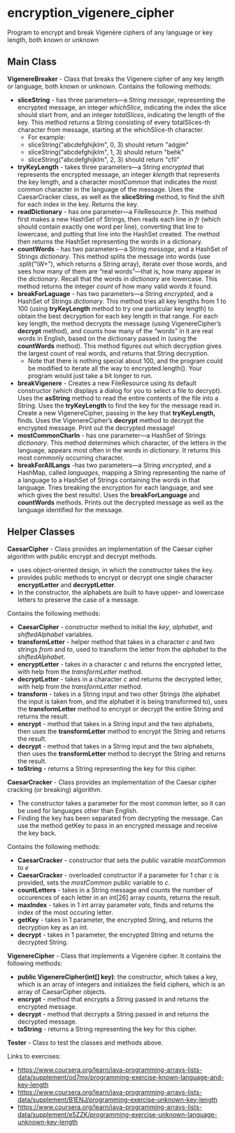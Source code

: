 # encryption_vigenere_cipher
Program to encrypt and break Vigenère ciphers of any language or key length, both known or unknown

## Main Class

<b>VigenereBreaker</b> - Class that breaks the Vigenere cipher of any key length or language, both known or unknown. Contains the following methods:
* <b>sliceString</b> - has three parameters—a String *message*, representing the encrypted message, an integer *whichSlice*, indicating the index the slice should start from, and an integer *totalSlices*, indicating the length of the key. This method returns a String consisting of every totalSlices-th character from message, starting at the whichSlice-th character.
  * For example:
  * sliceString("abcdefghijklm", 0, 3) should return "adgjm"
  * sliceString("abcdefghijklm", 1, 3) should return "behk"
  * sliceString("abcdefghijklm", 2, 3) should return "cfil"
* <b>tryKeyLength</b> - takes three parameters—a String *encrypted* that represents the encrypted message, an integer *klength* that represents the key length, and a character *mostCommon* that indicates the most common character in the language of the message. Uses the CaesarCracker class, as well as the <b>sliceString</b> method, to find the shift for each index in the key. Returns the key.
* <b>readDictionary</b> - has one parameter—a FileResource *fr*. This method first makes a new HashSet of Strings, then reads each line in *fr* (which should contain exactly one word per line), converting that line to lowercase, and putting that line into the HashSet created. The method then returns the HashSet representing the words in a dictionary. 
* <b>countWords</b> - has two parameters—a String *message*, and a HashSet of Strings *dictionary*. This method splits the message into words (use .split(“\\W+”), which returns a String array), iterate over those words, and sees how many of them are “real words”—that is, how many appear in the *dictionary*. Recall that the words in *dictionary* are lowercase. This method returns the integer *count* of how many valid words it found.
* <b>breakForLaguage</b> - has two parameters—a String *encrypted*, and a HashSet of Strings *dictionary*. This method tries all key lengths from 1 to 100 (using <b>tryKeyLength</b> method to try one particular key length) to obtain the best decryption for each key length in that range. For each key length, the method decrypts the message (using VigenereCipher’s <b>decrypt</b> method), and counts how many of the “words” in it are real words in English, based on the dictionary passed in (using the <b>countWords</b> method). This method figures out which decryption gives the largest count of real words, and returns that String decryption. 
  * Note that there is nothing special about 100, and the program could be modified to iterate all the way to encrypted.length(). Your program would just take a bit longer to run.
* <b>breakVigenere</b> - Creates a new FileResource using its default constructor (which displays a dialog for you to select a file to decrypt). Uses the <b>asString</b> method to read the entire contents of the file into a String. Uses the <b>tryKeyLength</b> to find the key for the message read in. Create a new VigenereCipher, passing in the key that <b>tryKeyLength,</b> finds. Uses the VigenereCipher’s <b>decrypt</b> method to decrypt the encrypted message. Print out the decrypted message!
* <b>mostCommonCharIn</b> - has one parameter—a HashSet of Strings *dictionary*. This method determines which character, of the letters in the language, appears most often in the words in *dictionary*. It returns this most commonly occurring character.
* <b>breakForAllLangs</b> -has two parameters—a String *encrypted*, and a HashMap, called *languages*, mapping a String representing the name of a language to a HashSet of Strings containing the words in that language. Tries breaking the encryption for each language, and see which gives the best results!. Uses the <b>breakForLanguage</b> and <b>countWords</b> methods. Prints out the decrypted message as well as the language identified for the message.

## Helper Classes

<b>CaesarCipher</b> - Class provides an implementation of the Caesar cipher algorithm with public encrypt and decrypt methods.
* uses object-oriented design, in which the constructor takes the key.
* provides public methods to encrypt or decrypt one single character <b>encryptLetter</b> and <b>decryptLetter</b>.
* In the constructor, the alphabets are built to have upper- and lowercase letters to preserve the case of a message.

Contains the following methods:
* <b>CaesarCipher</b> - constructor method to initial the *key*, *alphabet*, and *shiftedAlphabet* variables.
* <b>transformLetter</b> - helper method that takes in a character *c* and two strings *from* and *to*, used to transform the letter from the *alphabet* to the *shiftedAlphabet*.
* <b>encryptLetter</b> - takes in a character *c* and returns the encrypted letter, with help from the *transformLetter* method.
* <b>decryptLetter</b> - takes in a character *c* and returns the decrypted letter, with help from the *transformLetter* method.
* <b>transform</b> - takes in a String input and two other Strings (the alphabet the input is taken from, and the alphabet it is being transformed to), uses the <b>transformLetter</b> method to encrypt or decrypt the entire String and returns the result.
* <b>encrypt</b> - method that takes in a String input and the two alphabets, then uses the <b>transformLetter</b> method to encrypt the String and returns the result.
* <b>decrypt</b> - method that takes in a String input and the two alphabets, then uses the <b>transformLetter</b> method to decrypt the String and returns the result.
* <b>toString</b> - returns a String representing the key for this cipher.

<b>CaesarCracker</b> - Class provides an implementation of the Caesar cipher cracking (or breaking) algorithm.
* The constructor takes a parameter for the most common letter, so it can be used for languages other than English.
* Finding the key has been separated from decrypting the message. Can use the method getKey to pass in an encrypted message and receive the key back.

Contains the following methods:
* <b>CaesarCracker</b> - constructor that sets the public vairable *mostCommon* to *e*
* <b>CaesarCracker</b> - overloaded constructor if a parameter for 1 char *c* is provided, sets the *mostCommon* public variable to *c*.
* <b>countLetters</b> - takes in a String message and counts the number of occurences of each letter in an int[26] array *counts*, returns the result.
* <b>maxIndex</b> - takes in 1 int array parameter *vals*, finds and returns the index of the most occuring letter.
* <b>getKey</b> - takes in 1 parameter, the encrypted String, and returns the decryption key as an int.
* <b>decrypt</b> - takes in 1 parameter, the encrypted String and returns the decrypted String.

<b>VigenereCipher</b> - Class that implements a Vigenère cipher. It contains the following methods:
* <b>public VigenereCipher(int[] key)</b>: the constructor, which takes a key, which is an array of integers and initializes the field ciphers, which is an array of CaesarCipher objects.
* <b>encrypt</b> - method that encrypts a String passed in and returns the encrypted message.
* <b>decrypt</b> - method that decrypts a String passed in and returns the decrypted message.
* <b>toString</b> - returns a String representing the key for this cipher.

<b>Tester</b> - Class to test the classes and methods above.

Links to exercises:
* https://www.coursera.org/learn/java-programming-arrays-lists-data/supplement/od7mx/programming-exercise-known-language-and-key-length
* https://www.coursera.org/learn/java-programming-arrays-lists-data/supplement/B1ENJ/programming-exercise-unknown-key-length
* https://www.coursera.org/learn/java-programming-arrays-lists-data/supplement/e5ZZK/programming-exercise-unknown-language-unknown-key-length

